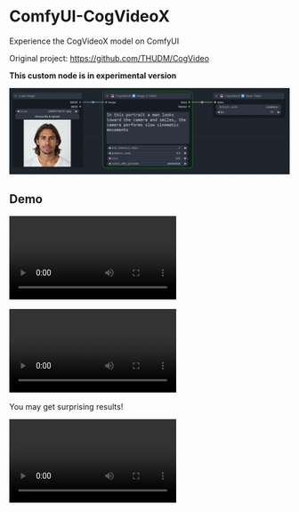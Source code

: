 # ComfyUI-CogVideoX
Experience the CogVideoX model on ComfyUI

Original project: https://github.com/THUDM/CogVideo

**This custom node is in experimental version**

![Overview](/assets/screenshot.png)

## Demo

![Demo](/demo/demo-1.mp4)

![Demo](/demo/demo-3.mp4)

You may get surprising results!

![Demo](/demo/demo-2.mp4)